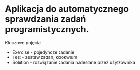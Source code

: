 # Aplikacja do automatycznego sprawdzania zadań programistycznych.

Kluczowe pojęcia:
  - Exercise - pojedyncze zadanie
  - Test - zestaw zadań, kolokwium
  - Solution - rozwiązanie zadania nadesłane przez użytkownika

